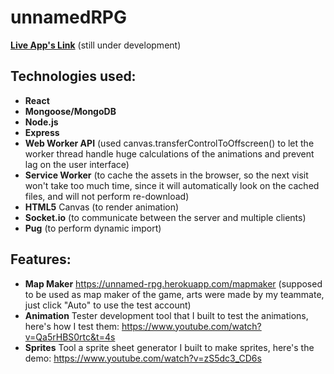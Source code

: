 # unnamedRPG

**[Live App's Link](https://unnamed-rpg.herokuapp.com/ "an online rpg that is unnamed. :D")**
(still under development)

## Technologies used:

-   **React**
-   **Mongoose/MongoDB**
-   **Node.js**
-   **Express**
-   **Web Worker API** (used canvas.transferControlToOffscreen() to let the worker thread handle huge calculations of the animations and prevent lag on the user interface)
-   **Service Worker** (to cache the assets in the browser, so the next visit won't take too much time, since it will automatically look on the cached files, and will not perform re-download)
-   **HTML5** Canvas (to render animation)
-   **Socket.io** (to communicate between the server and multiple clients)
-   **Pug** (to perform dynamic import)

## Features:

-   **Map Maker** https://unnamed-rpg.herokuapp.com/mapmaker
    (supposed to be used as map maker of the game, arts were made by my teammate, just click "Auto" to use the test account)
-   **Animation** Tester development tool that I built to test the animations, here's how I test them: https://www.youtube.com/watch?v=Qa5rHBS0rtc&t=4s
-   **Sprites** Tool a sprite sheet generator I built to make sprites, here's the demo:
    https://www.youtube.com/watch?v=zS5dc3_CD6s
